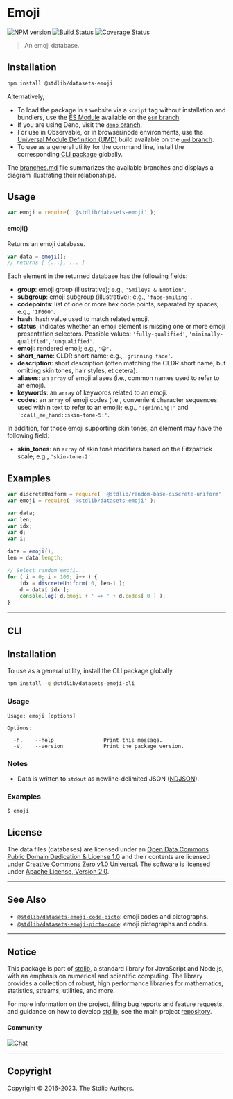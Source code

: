 <!--

@license Apache-2.0

Copyright (c) 2019 The Stdlib Authors.

Licensed under the Apache License, Version 2.0 (the "License");
you may not use this file except in compliance with the License.
You may obtain a copy of the License at

   http://www.apache.org/licenses/LICENSE-2.0

Unless required by applicable law or agreed to in writing, software
distributed under the License is distributed on an "AS IS" BASIS,
WITHOUT WARRANTIES OR CONDITIONS OF ANY KIND, either express or implied.
See the License for the specific language governing permissions and
limitations under the License.

-->

# Emoji

[![NPM version][npm-image]][npm-url] [![Build Status][test-image]][test-url] [![Coverage Status][coverage-image]][coverage-url] <!-- [![dependencies][dependencies-image]][dependencies-url] -->

> An emoji database.

<section class="installation">

## Installation

```bash
npm install @stdlib/datasets-emoji
```

Alternatively,

-   To load the package in a website via a `script` tag without installation and bundlers, use the [ES Module][es-module] available on the [`esm` branch][esm-url].
-   If you are using Deno, visit the [`deno` branch][deno-url].
-   For use in Observable, or in browser/node environments, use the [Universal Module Definition (UMD)][umd] build available on the [`umd` branch][umd-url].
-   To use as a general utility for the command line, install the corresponding [CLI package][cli-section] globally.

The [branches.md][branches-url] file summarizes the available branches and displays a diagram illustrating their relationships.

</section>

<section class="usage">

## Usage

```javascript
var emoji = require( '@stdlib/datasets-emoji' );
```

#### emoji()

Returns an emoji database.

```javascript
var data = emoji();
// returns [ {...}, ... ]
```

Each element in the returned database has the following fields:

-   **group**: emoji group (illustrative); e.g., `'Smileys & Emotion'`.
-   **subgroup**: emoji subgroup (illustrative); e.g., `'face-smiling'`.
-   **codepoints**: list of one or more hex code points, separated by spaces; e.g., `'1F600'`.
-   **hash**: hash value used to match related emoji.
-   **status**: indicates whether an emoji element is missing one or more emoji presentation selectors. Possible values: `'fully-qualified'`, `'minimally-qualified'`, `'unqualified'`.
-   **emoji**: rendered emoji; e.g., `'😀'`.
-   **short_name**: CLDR short name; e.g., `'grinning face'`.
-   **description**: short description (often matching the CLDR short name, but omitting skin tones, hair styles, et cetera).
-   **aliases**: an `array` of emoji aliases (i.e., common names used to refer to an emoji).
-   **keywords**: an `array` of keywords related to an emoji.
-   **codes**: an `array` of emoji codes (i.e., convenient character sequences used within text to refer to an emoji); e.g., `':grinning:'` and `':call_me_hand::skin-tone-5:'`.

In addition, for those emoji supporting skin tones, an element may have the following field:

-   **skin_tones**: an `array` of skin tone modifiers based on the Fitzpatrick scale; e.g., `'skin-tone-2'`.

</section>

<!-- /.usage -->

<section class="examples">

<!-- TODO: more creative example. -->

## Examples

<!-- eslint no-undef: "error" -->

```javascript
var discreteUniform = require( '@stdlib/random-base-discrete-uniform' );
var emoji = require( '@stdlib/datasets-emoji' );

var data;
var len;
var idx;
var d;
var i;

data = emoji();
len = data.length;

// Select random emoji...
for ( i = 0; i < 100; i++ ) {
    idx = discreteUniform( 0, len-1 );
    d = data[ idx ];
    console.log( d.emoji + ' => ' + d.codes[ 0 ] );
}
```

</section>

<!-- /.examples -->

* * *

<section class="cli">

## CLI

<section class="installation">

## Installation

To use as a general utility, install the CLI package globally

```bash
npm install -g @stdlib/datasets-emoji-cli
```

</section>

<!-- CLI usage documentation. -->

<section class="usage">

### Usage

```text
Usage: emoji [options]

Options:

  -h,    --help                Print this message.
  -V,    --version             Print the package version.
```

</section>

<!-- /.usage -->

<section class="notes">

### Notes

-   Data is written to `stdout` as newline-delimited JSON ([NDJSON][ndjson]).

<section class="examples">

### Examples

```bash
$ emoji
```

</section>

<!-- /.examples -->

</section>

<!-- /.cli -->

<!-- <license> -->

## License

The data files (databases) are licensed under an [Open Data Commons Public Domain Dedication & License 1.0][pddl-1.0] and their contents are licensed under [Creative Commons Zero v1.0 Universal][cc0]. The software is licensed under [Apache License, Version 2.0][apache-license].

<!-- </license> -->

<!-- Section for related `stdlib` packages. Do not manually edit this section, as it is automatically populated. -->

<section class="related">

* * *

## See Also

-   <span class="package-name">[`@stdlib/datasets-emoji-code-picto`][@stdlib/datasets/emoji-code-picto]</span><span class="delimiter">: </span><span class="description">emoji codes and pictographs.</span>
-   <span class="package-name">[`@stdlib/datasets-emoji-picto-code`][@stdlib/datasets/emoji-picto-code]</span><span class="delimiter">: </span><span class="description">emoji pictographs and codes.</span>

</section>

<!-- /.related -->

<!-- Section for all links. Make sure to keep an empty line after the `section` element and another before the `/section` close. -->


<section class="main-repo" >

* * *

## Notice

This package is part of [stdlib][stdlib], a standard library for JavaScript and Node.js, with an emphasis on numerical and scientific computing. The library provides a collection of robust, high performance libraries for mathematics, statistics, streams, utilities, and more.

For more information on the project, filing bug reports and feature requests, and guidance on how to develop [stdlib][stdlib], see the main project [repository][stdlib].

#### Community

[![Chat][chat-image]][chat-url]

---

## Copyright

Copyright &copy; 2016-2023. The Stdlib [Authors][stdlib-authors].

</section>

<!-- /.stdlib -->

<!-- Section for all links. Make sure to keep an empty line after the `section` element and another before the `/section` close. -->

<section class="links">

[npm-image]: http://img.shields.io/npm/v/@stdlib/datasets-emoji.svg
[npm-url]: https://npmjs.org/package/@stdlib/datasets-emoji

[test-image]: https://github.com/stdlib-js/datasets-emoji/actions/workflows/test.yml/badge.svg?branch=main
[test-url]: https://github.com/stdlib-js/datasets-emoji/actions/workflows/test.yml?query=branch:main

[coverage-image]: https://img.shields.io/codecov/c/github/stdlib-js/datasets-emoji/main.svg
[coverage-url]: https://codecov.io/github/stdlib-js/datasets-emoji?branch=main

<!--

[dependencies-image]: https://img.shields.io/david/stdlib-js/datasets-emoji.svg
[dependencies-url]: https://david-dm.org/stdlib-js/datasets-emoji/main

-->

[chat-image]: https://img.shields.io/gitter/room/stdlib-js/stdlib.svg
[chat-url]: https://gitter.im/stdlib-js/stdlib/

[stdlib]: https://github.com/stdlib-js/stdlib

[stdlib-authors]: https://github.com/stdlib-js/stdlib/graphs/contributors

[cli-section]: https://github.com/stdlib-js/datasets-emoji#cli
[cli-url]: https://github.com/stdlib-js/datasets-emoji/tree/cli
[@stdlib/datasets-emoji]: https://github.com/stdlib-js/datasets-emoji/tree/main

[umd]: https://github.com/umdjs/umd
[es-module]: https://developer.mozilla.org/en-US/docs/Web/JavaScript/Guide/Modules

[deno-url]: https://github.com/stdlib-js/datasets-emoji/tree/deno
[umd-url]: https://github.com/stdlib-js/datasets-emoji/tree/umd
[esm-url]: https://github.com/stdlib-js/datasets-emoji/tree/esm
[branches-url]: https://github.com/stdlib-js/datasets-emoji/blob/main/branches.md

[pddl-1.0]: http://opendatacommons.org/licenses/pddl/1.0/

[cc0]: https://creativecommons.org/publicdomain/zero/1.0

[apache-license]: https://www.apache.org/licenses/LICENSE-2.0

[ndjson]: http://specs.frictionlessdata.io/ndjson/

<!-- <related-links> -->

[@stdlib/datasets/emoji-code-picto]: https://github.com/stdlib-js/datasets-emoji-code-picto

[@stdlib/datasets/emoji-picto-code]: https://github.com/stdlib-js/datasets-emoji-picto-code

<!-- </related-links> -->

</section>

<!-- /.links -->
